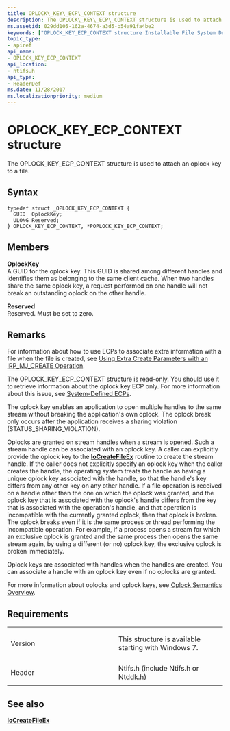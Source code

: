 ```yaml
---
title: OPLOCK\_KEY\_ECP\_CONTEXT structure
description: The OPLOCK\_KEY\_ECP\_CONTEXT structure is used to attach an oplock key to a file.
ms.assetid: 029dd105-162a-4674-a3d5-b54a91fa4be2
keywords: ["OPLOCK_KEY_ECP_CONTEXT structure Installable File System Drivers", "POPLOCK_KEY_ECP_CONTEXT structure pointer Installable File System Drivers"]
topic_type:
- apiref
api_name:
- OPLOCK_KEY_ECP_CONTEXT
api_location:
- ntifs.h
api_type:
- HeaderDef
ms.date: 11/28/2017
ms.localizationpriority: medium
---
```


# OPLOCK\_KEY\_ECP\_CONTEXT structure


The OPLOCK\_KEY\_ECP\_CONTEXT structure is used to attach an oplock key to a file.

Syntax
------

```ManagedCPlusPlus
typedef struct _OPLOCK_KEY_ECP_CONTEXT {
  GUID  OplockKey;
  ULONG Reserved;
} OPLOCK_KEY_ECP_CONTEXT, *POPLOCK_KEY_ECP_CONTEXT;
```

Members
-------

**OplockKey**  
A GUID for the oplock key. This GUID is shared among different handles and identifies them as belonging to the same client cache. When two handles share the same oplock key, a request performed on one handle will not break an outstanding oplock on the other handle.

**Reserved**  
Reserved. Must be set to zero.

Remarks
-------

For information about how to use ECPs to associate extra information with a file when the file is created, see [Using Extra Create Parameters with an IRP\_MJ\_CREATE Operation](https://docs.microsoft.com/windows-hardware/drivers/ifs/using-extra-create-parameters-with-an-irp-mj-create-operation).

The OPLOCK\_KEY\_ECP\_CONTEXT structure is read-only. You should use it to retrieve information about the oplock key ECP only. For more information about this issue, see [System-Defined ECPs](https://docs.microsoft.com/windows-hardware/drivers/ifs/system-defined-ecps).

The oplock key enables an application to open multiple handles to the same stream without breaking the application's own oplock. The oplock break only occurs after the application receives a sharing violation (STATUS\_SHARING\_VIOLATION).

Oplocks are granted on stream handles when a stream is opened. Such a stream handle can be associated with an oplock key. A caller can explicitly provide the oplock key to the [**IoCreateFileEx**](https://docs.microsoft.com/windows-hardware/drivers/ddi/ntddk/nf-ntddk-iocreatefileex) routine to create the stream handle. If the caller does not explicitly specify an oplock key when the caller creates the handle, the operating system treats the handle as having a unique oplock key associated with the handle, so that the handle's key differs from any other key on any other handle. If a file operation is received on a handle other than the one on which the oplock was granted, and the oplock key that is associated with the oplock's handle differs from the key that is associated with the operation's handle, and that operation is incompatible with the currently granted oplock, then that oplock is broken. The oplock breaks even if it is the same process or thread performing the incompatible operation. For example, if a process opens a stream for which an exclusive oplock is granted and the same process then opens the same stream again, by using a different (or no) oplock key, the exclusive oplock is broken immediately.

Oplock keys are associated with handles when the handles are created. You can associate a handle with an oplock key even if no oplocks are granted.

For more information about oplocks and oplock keys, see [Oplock Semantics Overview](https://docs.microsoft.com/windows-hardware/drivers/ifs/overview).

Requirements
------------

<table>
<colgroup>
<col width="50%" />
<col width="50%" />
</colgroup>
<tbody>
<tr class="odd">
<td align="left"><p>Version</p></td>
<td align="left"><p>This structure is available starting with Windows 7.</p></td>
</tr>
<tr class="even">
<td align="left"><p>Header</p></td>
<td align="left">Ntifs.h (include Ntifs.h or Ntddk.h)</td>
</tr>
</tbody>
</table>

## See also


[**IoCreateFileEx**](https://docs.microsoft.com/windows-hardware/drivers/ddi/ntddk/nf-ntddk-iocreatefileex)

 

 






